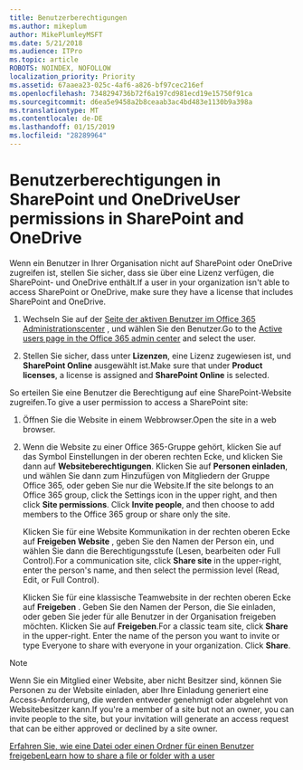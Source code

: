 ```yaml
---
title: Benutzerberechtigungen
ms.author: mikeplum
author: MikePlumleyMSFT
ms.date: 5/21/2018
ms.audience: ITPro
ms.topic: article
ROBOTS: NOINDEX, NOFOLLOW
localization_priority: Priority
ms.assetid: 67aaea23-025c-4af6-a826-bf97cec216ef
ms.openlocfilehash: 7348294736b72f6a197cd981ecd19e15750f91ca
ms.sourcegitcommit: d6ea5e9458a2b8ceaab3ac4bd483e1130b9a398a
ms.translationtype: MT
ms.contentlocale: de-DE
ms.lasthandoff: 01/15/2019
ms.locfileid: "28289964"
---
```

# <a name="user-permissions-in-sharepoint-and-onedrive"></a><span data-ttu-id="57cf4-102">Benutzerberechtigungen in SharePoint und OneDrive</span><span class="sxs-lookup"><span data-stu-id="57cf4-102">User permissions in SharePoint and OneDrive</span></span>

<span data-ttu-id="57cf4-103">Wenn ein Benutzer in Ihrer Organisation nicht auf SharePoint oder OneDrive zugreifen ist, stellen Sie sicher, dass sie über eine Lizenz verfügen, die SharePoint- und OneDrive enthält.</span><span class="sxs-lookup"><span data-stu-id="57cf4-103">If a user in your organization isn't able to access SharePoint or OneDrive, make sure they have a license that includes SharePoint and OneDrive.</span></span> 
  
1. <span data-ttu-id="57cf4-104">Wechseln Sie auf der [Seite der aktiven Benutzer im Office 365 Administrationscenter](https://portal.office.com/adminportal/home#/users) , und wählen Sie den Benutzer.</span><span class="sxs-lookup"><span data-stu-id="57cf4-104">Go to the [Active users page in the Office 365 admin center](https://portal.office.com/adminportal/home#/users) and select the user.</span></span> 
    
2. <span data-ttu-id="57cf4-105">Stellen Sie sicher, dass unter **Lizenzen**, eine Lizenz zugewiesen ist, und **SharePoint Online** ausgewählt ist.</span><span class="sxs-lookup"><span data-stu-id="57cf4-105">Make sure that under **Product licenses**, a license is assigned and **SharePoint Online** is selected.</span></span> 
    
 <span data-ttu-id="57cf4-106">So erteilen Sie eine Benutzer die Berechtigung auf eine SharePoint-Website zugreifen.</span><span class="sxs-lookup"><span data-stu-id="57cf4-106">To give a user permission to access a SharePoint site:</span></span> 
  
1. <span data-ttu-id="57cf4-107">Öffnen Sie die Website in einem Webbrowser.</span><span class="sxs-lookup"><span data-stu-id="57cf4-107">Open the site in a web browser.</span></span>
    
2. <span data-ttu-id="57cf4-p101">Wenn die Website zu einer Office 365-Gruppe gehört, klicken Sie auf das Symbol Einstellungen in der oberen rechten Ecke, und klicken Sie dann auf **Websiteberechtigungen**. Klicken Sie auf **Personen einladen**, und wählen Sie dann zum Hinzufügen von Mitgliedern der Gruppe Office 365, oder geben Sie nur die Website.</span><span class="sxs-lookup"><span data-stu-id="57cf4-p101">If the site belongs to an Office 365 group, click the Settings icon in the upper right, and then click **Site permissions**. Click **Invite people**, and then choose to add members to the Office 365 group or share only the site.</span></span> 
    
    <span data-ttu-id="57cf4-110">Klicken Sie für eine Website Kommunikation in der rechten oberen Ecke auf **Freigeben Website** , geben Sie den Namen der Person ein, und wählen Sie dann die Berechtigungsstufe (Lesen, bearbeiten oder Full Control).</span><span class="sxs-lookup"><span data-stu-id="57cf4-110">For a communication site, click **Share site** in the upper-right, enter the person's name, and then select the permission level (Read, Edit, or Full Control).</span></span> 
    
    <span data-ttu-id="57cf4-p102">Klicken Sie für eine klassische Teamwebsite in der rechten oberen Ecke auf **Freigeben** . Geben Sie den Namen der Person, die Sie einladen, oder geben Sie jeder für alle Benutzer in der Organisation freigeben möchten. Klicken Sie auf **Freigeben**.</span><span class="sxs-lookup"><span data-stu-id="57cf4-p102">For a classic team site, click **Share** in the upper-right. Enter the name of the person you want to invite or type Everyone to share with everyone in your organization. Click **Share**.</span></span>
    
> [!NOTE]
> <span data-ttu-id="57cf4-114">Wenn Sie ein Mitglied einer Website, aber nicht Besitzer sind, können Sie Personen zu der Website einladen, aber Ihre Einladung generiert eine Access-Anforderung, die werden entweder genehmigt oder abgelehnt von Websitebesitzer kann.</span><span class="sxs-lookup"><span data-stu-id="57cf4-114">If you're a member of a site but not an owner, you can invite people to the site, but your invitation will generate an access request that can be either approved or declined by a site owner.</span></span> 
  
[<span data-ttu-id="57cf4-115">Erfahren Sie, wie eine Datei oder einen Ordner für einen Benutzer freigeben</span><span class="sxs-lookup"><span data-stu-id="57cf4-115">Learn how to share a file or folder with a user</span></span>](https://go.microsoft.com/fwlink/?linkid=533408)
  

